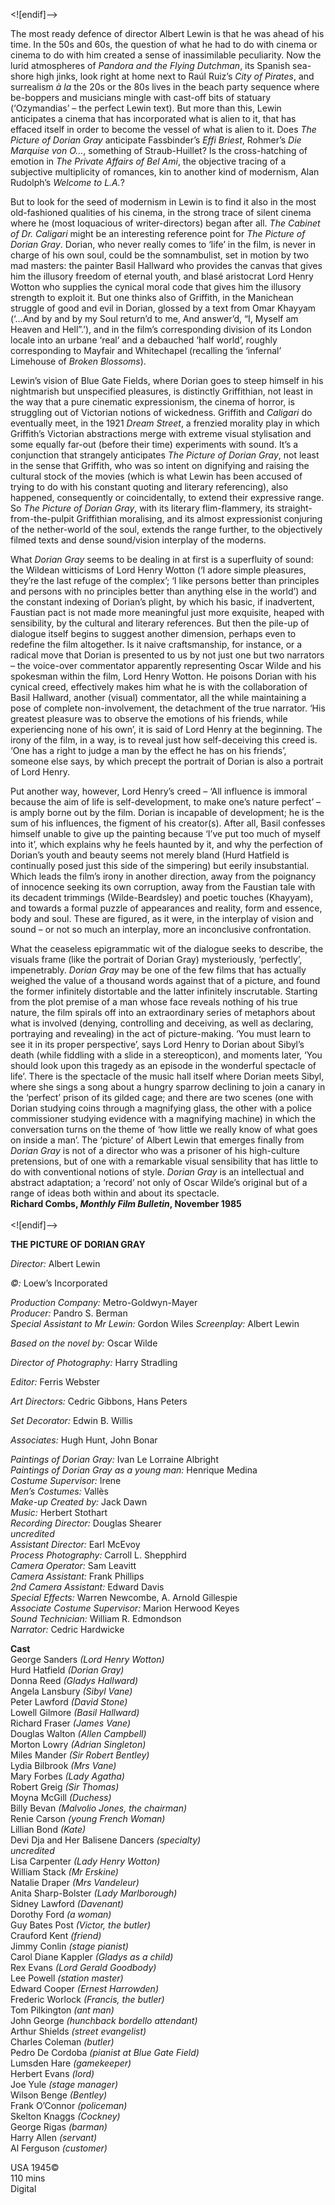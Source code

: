 

<![endif]-->

The most ready defence of director Albert Lewin is that he was ahead of his time. In the 50s and 60s, the question of what he had to do with cinema or cinema to do with him created a sense of inassimilable peculiarity. Now the lurid atmospheres of _Pandora and the Flying Dutchman_, its Spanish sea-shore high jinks, look right at home next to Raúl Ruiz’s _City of Pirates_, and surrealism _à la_ the 20s or the 80s lives in the beach party sequence where be-boppers and musicians mingle with cast-off bits of statuary (‘Ozymandias’ – the perfect Lewin text). But more than this, Lewin anticipates a cinema that has incorporated what is alien to it, that has effaced itself in order to become the vessel of what is alien to it. Does _The Picture of Dorian Gray_ anticipate Fassbinder’s _Effi Briest_, Rohmer’s _Die Marquise von O…_, something of Straub-Huillet? Is the cross-hatching of emotion in _The Private Affairs of Bel Ami_, the objective tracing of a subjective multiplicity of romances, kin to another kind of modernism, Alan Rudolph’s _Welcome to L.A._?

But to look for the seed of modernism in Lewin is to find it also in the most old-fashioned qualities of his cinema, in the strong trace of silent cinema where he (most loquacious of writer-directors) began after all. _The Cabinet of Dr. Caligari_ might be an interesting reference point for _The Picture of Dorian Gray_. Dorian, who never really comes to ‘life’ in the film, is never in charge of his own soul, could be the somnambulist, set in motion by two mad masters: the painter Basil Hallward who provides the canvas that gives him the illusory freedom of eternal youth, and blasé aristocrat Lord Henry Wotton who supplies the cynical moral code that gives him the illusory strength to exploit it. But one thinks also of Griffith, in the Manichean struggle of good and evil in Dorian, glossed by a text from Omar Khayyam (‘…And by and by my Soul return’d to me, And answer’d, “I, Myself am Heaven and Hell”.’), and in the film’s corresponding division of its London locale into an urbane ‘real’ and a debauched ‘half world’, roughly corresponding to Mayfair and Whitechapel (recalling the ‘infernal’ Limehouse of _Broken Blossoms_).

Lewin’s vision of Blue Gate Fields, where Dorian goes to steep himself in his nightmarish but unspecified pleasures, is distinctly Griffithian, not least in the way that a pure cinematic expressionism, the cinema of horror, is struggling out of Victorian notions of wickedness. Griffith and _Caligari_ do eventually meet, in the 1921 _Dream Street_, a frenzied morality play in which Griffith’s Victorian abstractions merge with extreme visual stylisation and some equally far-out (before their time) experiments with sound. It’s a conjunction that strangely anticipates _The Picture of Dorian Gray_, not least in the sense that Griffith, who was so intent on dignifying and raising the cultural stock of the movies (which is what Lewin has been accused of trying to do with his constant quoting and literary referencing), also happened, consequently or coincidentally, to extend their expressive range. So _The Picture of Dorian Gray_, with its literary flim-flammery, its straight-from-the-pulpit Griffithian moralising, and its almost expressionist conjuring of the nether-world of the soul, extends the range further, to the objectively filmed texts and dense sound/vision interplay of the moderns.

What _Dorian Gray_ seems to be dealing in at first is a superfluity of sound: the Wildean witticisms of Lord Henry Wotton (‘I adore simple pleasures, they’re the last refuge of the complex’; ‘I like persons better than principles and persons with no principles better than anything else in the world’) and the constant indexing of Dorian’s plight, by which his basic, if inadvertent, Faustian pact is not made more meaningful just more exquisite, heaped with sensibility, by the cultural and literary references. But then the pile-up of dialogue itself begins to suggest another dimension, perhaps even to redefine the film altogether. Is it naive craftsmanship, for instance, or a radical move that Dorian is presented to us by not just one but two narrators – the voice-over commentator apparently representing Oscar Wilde and his spokesman within the film, Lord Henry Wotton. He poisons Dorian with his cynical creed, effectively makes him what he is with the collaboration of Basil Hallward, another (visual) commentator, all the while maintaining a pose of complete non-involvement, the detachment of the true narrator. ‘His greatest pleasure was to observe the emotions of his friends, while experiencing none of his own’, it is said of Lord Henry at the beginning. The irony of the film, in a way, is to reveal just how self-deceiving this creed is. ‘One has a right to judge a man by the effect he has on his friends’, someone else says, by which precept the portrait of Dorian is also a portrait of Lord Henry.

Put another way, however, Lord Henry’s creed – ‘All influence is immoral because the aim of life is self-development, to make one’s nature perfect’ – is amply borne out by the film. Dorian is incapable of development; he is the sum of his influences, the figment of his creator(s). After all, Basil confesses himself unable to give up the painting because ‘I’ve put too much of myself into it’, which explains why he feels haunted by it, and why the perfection of Dorian’s youth and beauty seems not merely bland (Hurd Hatfield is continually posed just this side of the simpering) but eerily insubstantial. Which leads the film’s irony in another direction, away from the poignancy of innocence seeking its own corruption, away from the Faustian tale with its decadent trimmings (Wilde-Beardsley) and poetic touches (Khayyam), and towards a formal puzzle of appearances and reality, form and essence, body and soul. These are figured, as it were, in the interplay of vision and sound – or not so much an interplay, more an inconclusive confrontation.

What the ceaseless epigrammatic wit of the dialogue seeks to describe, the visuals frame (like the portrait of Dorian Gray) mysteriously, ‘perfectly’, impenetrably. _Dorian Gray_ may be one of the few films that has actually weighed the value of a thousand words against that of a picture, and found the former infinitely distortable and the latter infinitely inscrutable. Starting from the plot premise of a man whose face reveals nothing of his true nature, the film spirals off into an extraordinary series of metaphors about what is involved (denying, controlling and deceiving, as well as declaring, portraying and revealing) in the act of picture-making. ‘You must learn to see it in its proper perspective’, says Lord Henry to Dorian about Sibyl’s death (while fiddling with a slide in a stereopticon), and moments later, ‘You should look upon this tragedy as an episode in the wonderful spectacle of life’. There is the spectacle of the music hall itself where Dorian meets Sibyl, where she sings a song about a hungry sparrow declining to join a canary in the ‘perfect’ prison of its gilded cage; and there are two scenes (one with Dorian studying coins through a magnifying glass, the other with a police commissioner studying evidence with a magnifying machine) in which the conversation turns on the theme of ‘how little we really know of what goes on inside a man’. The ‘picture’ of Albert Lewin that emerges finally from _Dorian Gray_ is not of a director who was a prisoner of his high-culture pretensions, but of one with a remarkable visual sensibility that has little to do with conventional notions of style. _Dorian Gray_ is an intellectual and abstract adaptation; a ‘record’ not only of Oscar Wilde’s original but of a range of ideas both within and about its spectacle.  
**Richard Combs, _Monthly Film Bulletin_, November 1985**  
<br>
<![endif]-->

**THE PICTURE OF DORIAN GRAY**

_Director:_ Albert Lewin

_©:_ Loew’s Incorporated

_Production Company:_ Metro-Goldwyn-Mayer  
_Producer:_ Pandro S. Berman  
_Special Assistant to Mr Lewin:_ Gordon Wiles
_Screenplay:_ Albert Lewin

_Based on the novel by:_ Oscar Wilde

_Director of Photography:_ Harry Stradling

_Editor:_ Ferris Webster

_Art Directors:_ Cedric Gibbons, Hans Peters

_Set Decorator:_ Edwin B. Willis

_Associates:_ Hugh Hunt, John Bonar

_Paintings of Dorian Gray:_ Ivan Le Lorraine Albright  
_Paintings of Dorian Gray as a young man:_ Henrique Medina  
_Costume Supervisor:_ Irene  
_Men’s Costumes:_ Vallès  
_Make-up Created by:_ Jack Dawn  
_Music:_ Herbert Stothart  
_Recording Director:_ Douglas Shearer  
_uncredited_  
_Assistant Director:_ Earl McEvoy  
_Process Photography:_ Carroll L. Shepphird  
_Camera Operator:_ Sam Leavitt  
_Camera Assistant:_ Frank Phillips  
_2nd Camera Assistant:_ Edward Davis  
_Special Effects:_ Warren Newcombe, A. Arnold Gillespie  
_Associate Costume Supervisor:_ Marion Herwood Keyes  
_Sound Technician:_ William R. Edmondson  
_Narrator:_ Cedric Hardwicke  

**Cast**  
George Sanders _(Lord Henry Wotton)_  
Hurd Hatfield _(Dorian Gray)_  
Donna Reed _(Gladys Hallward)_  
Angela Lansbury _(Sibyl Vane)_  
Peter Lawford _(David Stone)_  
Lowell Gilmore _(Basil Hallward)_  
Richard Fraser _(James Vane)_  
Douglas Walton _(Allen Campbell)_  
Morton Lowry _(Adrian Singleton)_  
Miles Mander _(Sir Robert Bentley)_  
Lydia Bilbrook _(Mrs Vane)_  
Mary Forbes _(Lady Agatha)_  
Robert Greig _(Sir Thomas)_  
Moyna McGill _(Duchess)_  
Billy Bevan _(Malvolio Jones, the chairman)_  
Renie Carson _(young French Woman)_  
Lillian Bond _(Kate)_  
Devi Dja and Her Balisene Dancers _(specialty)_  
_uncredited_  
Lisa Carpenter _(Lady Henry Wotton)_  
William Stack _(Mr Erskine)_  
Natalie Draper _(Mrs Vandeleur)_  
Anita Sharp-Bolster _(Lady Marlborough)_  
Sidney Lawford _(Davenant)_  
Dorothy Ford _(a woman)_  
Guy Bates Post _(Victor, the butler)_  
Crauford Kent _(friend)_  
Jimmy Conlin _(stage pianist)_  
Carol Diane Kappler _(Gladys as a child)_  
Rex Evans _(Lord Gerald Goodbody)_  
Lee Powell _(station master)_  
Edward Cooper _(Ernest Harrowden)_  
Frederic Worlock _(Francis, the butler)_  
Tom Pilkington _(ant man)_  
John George _(hunchback bordello attendant)_  
Arthur Shields _(street evangelist)_  
Charles Coleman _(butler)_  
Pedro De Cordoba _(pianist at Blue Gate Field)_  
Lumsden Hare _(gamekeeper)_  
Herbert Evans _(lord)_  
Joe Yule _(stage manager)_  
Wilson Benge _(Bentley)_  
Frank O’Connor _(policeman)_  
Skelton Knaggs _(Cockney)_  
George Rigas _(barman)_  
Harry Allen _(servant)_  
Al Ferguson _(customer)_  

USA 1945©  
110 mins  
Digital  
<!--stackedit_data:
eyJoaXN0b3J5IjpbLTEyNTU4MTEzMzBdfQ==
-->